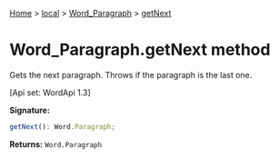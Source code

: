 [Home](./index) &gt; [local](local.md) &gt; [Word\_Paragraph](local.word_paragraph.md) &gt; [getNext](local.word_paragraph.getnext.md)

# Word\_Paragraph.getNext method

Gets the next paragraph. Throws if the paragraph is the last one. 

 \[Api set: WordApi 1.3\]

**Signature:**
```javascript
getNext(): Word.Paragraph;
```
**Returns:** `Word.Paragraph`

